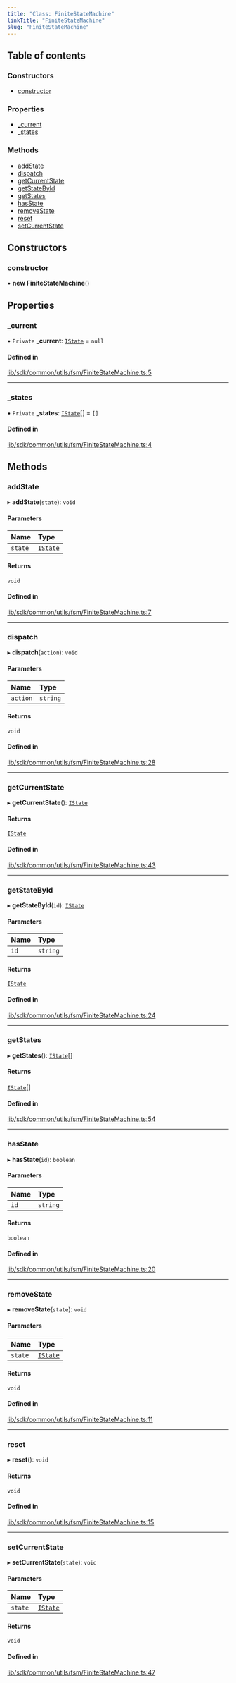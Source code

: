```yaml
---
title: "Class: FiniteStateMachine"
linkTitle: "FiniteStateMachine"
slug: "FiniteStateMachine"
---
```


## Table of contents

### Constructors

- [constructor](FiniteStateMachine.md#constructor)

### Properties

- [\_current](FiniteStateMachine.md#_current)
- [\_states](FiniteStateMachine.md#_states)

### Methods

- [addState](FiniteStateMachine.md#addstate)
- [dispatch](FiniteStateMachine.md#dispatch)
- [getCurrentState](FiniteStateMachine.md#getcurrentstate)
- [getStateById](FiniteStateMachine.md#getstatebyid)
- [getStates](FiniteStateMachine.md#getstates)
- [hasState](FiniteStateMachine.md#hasstate)
- [removeState](FiniteStateMachine.md#removestate)
- [reset](FiniteStateMachine.md#reset)
- [setCurrentState](FiniteStateMachine.md#setcurrentstate)

## Constructors

### constructor

• **new FiniteStateMachine**()

## Properties

### \_current

• `Private` **\_current**: [`IState`](../interfaces/IState.md) = `null`

#### Defined in

[lib/sdk/common/utils/fsm/FiniteStateMachine.ts:5](https://github.com/thetinyspark/barista/blob/e2c447e4/lib/sdk/common/utils/fsm/FiniteStateMachine.ts#L5)

___

### \_states

• `Private` **\_states**: [`IState`](../interfaces/IState.md)[] = `[]`

#### Defined in

[lib/sdk/common/utils/fsm/FiniteStateMachine.ts:4](https://github.com/thetinyspark/barista/blob/e2c447e4/lib/sdk/common/utils/fsm/FiniteStateMachine.ts#L4)

## Methods

### addState

▸ **addState**(`state`): `void`

#### Parameters

| Name | Type |
| :------ | :------ |
| `state` | [`IState`](../interfaces/IState.md) |

#### Returns

`void`

#### Defined in

[lib/sdk/common/utils/fsm/FiniteStateMachine.ts:7](https://github.com/thetinyspark/barista/blob/e2c447e4/lib/sdk/common/utils/fsm/FiniteStateMachine.ts#L7)

___

### dispatch

▸ **dispatch**(`action`): `void`

#### Parameters

| Name | Type |
| :------ | :------ |
| `action` | `string` |

#### Returns

`void`

#### Defined in

[lib/sdk/common/utils/fsm/FiniteStateMachine.ts:28](https://github.com/thetinyspark/barista/blob/e2c447e4/lib/sdk/common/utils/fsm/FiniteStateMachine.ts#L28)

___

### getCurrentState

▸ **getCurrentState**(): [`IState`](../interfaces/IState.md)

#### Returns

[`IState`](../interfaces/IState.md)

#### Defined in

[lib/sdk/common/utils/fsm/FiniteStateMachine.ts:43](https://github.com/thetinyspark/barista/blob/e2c447e4/lib/sdk/common/utils/fsm/FiniteStateMachine.ts#L43)

___

### getStateById

▸ **getStateById**(`id`): [`IState`](../interfaces/IState.md)

#### Parameters

| Name | Type |
| :------ | :------ |
| `id` | `string` |

#### Returns

[`IState`](../interfaces/IState.md)

#### Defined in

[lib/sdk/common/utils/fsm/FiniteStateMachine.ts:24](https://github.com/thetinyspark/barista/blob/e2c447e4/lib/sdk/common/utils/fsm/FiniteStateMachine.ts#L24)

___

### getStates

▸ **getStates**(): [`IState`](../interfaces/IState.md)[]

#### Returns

[`IState`](../interfaces/IState.md)[]

#### Defined in

[lib/sdk/common/utils/fsm/FiniteStateMachine.ts:54](https://github.com/thetinyspark/barista/blob/e2c447e4/lib/sdk/common/utils/fsm/FiniteStateMachine.ts#L54)

___

### hasState

▸ **hasState**(`id`): `boolean`

#### Parameters

| Name | Type |
| :------ | :------ |
| `id` | `string` |

#### Returns

`boolean`

#### Defined in

[lib/sdk/common/utils/fsm/FiniteStateMachine.ts:20](https://github.com/thetinyspark/barista/blob/e2c447e4/lib/sdk/common/utils/fsm/FiniteStateMachine.ts#L20)

___

### removeState

▸ **removeState**(`state`): `void`

#### Parameters

| Name | Type |
| :------ | :------ |
| `state` | [`IState`](../interfaces/IState.md) |

#### Returns

`void`

#### Defined in

[lib/sdk/common/utils/fsm/FiniteStateMachine.ts:11](https://github.com/thetinyspark/barista/blob/e2c447e4/lib/sdk/common/utils/fsm/FiniteStateMachine.ts#L11)

___

### reset

▸ **reset**(): `void`

#### Returns

`void`

#### Defined in

[lib/sdk/common/utils/fsm/FiniteStateMachine.ts:15](https://github.com/thetinyspark/barista/blob/e2c447e4/lib/sdk/common/utils/fsm/FiniteStateMachine.ts#L15)

___

### setCurrentState

▸ **setCurrentState**(`state`): `void`

#### Parameters

| Name | Type |
| :------ | :------ |
| `state` | [`IState`](../interfaces/IState.md) |

#### Returns

`void`

#### Defined in

[lib/sdk/common/utils/fsm/FiniteStateMachine.ts:47](https://github.com/thetinyspark/barista/blob/e2c447e4/lib/sdk/common/utils/fsm/FiniteStateMachine.ts#L47)
